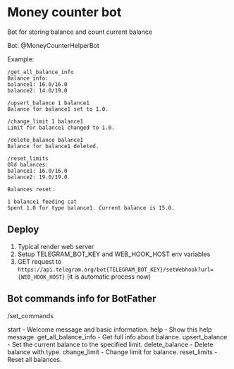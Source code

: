 # Money counter bot

Bot for storing balance and count current balance

Bot: @MoneyCounterHelperBot

Example:

```
/get_all_balance_info
Balance info:
balance1: 16.0/16.0
balance2: 14.0/19.0
```

```
/upsert_balance 1 balance1
Balance for balance1 set to 1.0.
```

```
/change_limit 1 balance1
Limit for balance1 changed to 1.0.
```

```
/delete_balance balance1
Balance for balance1 deleted.
```

```
/reset_limits
Old balances:
balance1: 16.0/16.0
balance2: 19.0/19.0

Balances reset.
```

```
1 balance1 feeding cat
Spent 1.0 for type balance1. Current balance is 15.0.
```

## Deploy

1. Typical render web server
2. Setup TELEGRAM_BOT_KEY and WEB_HOOK_HOST env variables
2. GET request to `https://api.telegram.org/bot{TELEGRAM_BOT_KEY}/setWebhook?url={WEB_HOOK_HOST}` (it is automatic process now)

## Bot commands info for BotFather

/set_commands

start - Welcome message and basic information.
help - Show this help message.
get_all_balance_info - Get full info about balance.
upsert_balance - <limit> <type> Set the current balance to the specified limit.
delete_balance - <type> Delete balance with type.
change_limit - <limit> <type> Change limit for balance.
reset_limits - Reset all balances.
